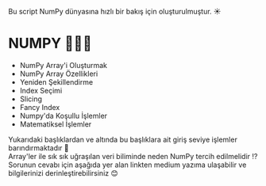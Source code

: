 Bu script NumPy dünyasına hızlı bir bakış için oluşturulmuştur. ☀ 


# NUMPY 🚀🚀🚀

* NumPy Array'i Oluşturmak
* NumPy Array Özellikleri
* Yeniden Şekillendirme
* Index Seçimi
* Slicing
* Fancy Index
* Numpy'da Koşullu İşlemler
* Matematiksel İşlemler




Yukarıdaki başlıklardan ve altında bu başlıklara ait giriş seviye işlemler barındırmaktadır 📄 <br/>
Array'ler ile sık sık uğraşılan veri biliminde neden NumPy tercih edilmelidir ⁉  <br/>
Sorunun cevabı için aşağıda yer alan linkten medium yazıma ulaşabilir ve bilgilerinizi derinleştirebilirsiniz 😊 <br/>

